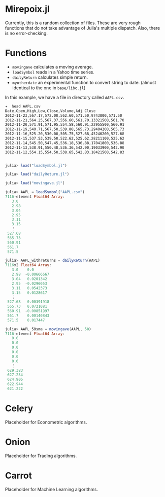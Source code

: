 Mirepoix.jl
=========

Currently, this is a random collection of files. These are very
rough functions that do not take advantage of Julia's multiple
dispatch. Also, there is no error-checking.

# Functions

* `movingave` calculates a moving average.
* `loadSymbol` reads in a Yahoo time series. 
* `dailyReturn` calculates simple return. 
* `myotherdate` an experimental function to convert string to date. (almost identical to the one in `base/libc.jl`)

In this example, we have a file in directory called `AAPL.csv`.

```bash
✈  head AAPL.csv 
Date,Open,High,Low,Close,Volume,Adj Close
2012-11-23,567.17,572.00,562.60,571.50,9743800,571.50
2012-11-21,564.25,567.37,556.60,561.70,13321500,561.70
2012-11-20,571.91,571.95,554.58,560.91,22955500,560.91
2012-11-19,540.71,567.50,539.88,565.73,29404200,565.73
2012-11-16,525.20,530.00,505.75,527.68,45246200,527.68
2012-11-15,537.53,539.50,522.62,525.62,28211100,525.62
2012-11-14,545.50,547.45,536.18,536.88,17041800,536.88
2012-11-13,538.91,550.48,536.36,542.90,19033900,542.90
2012-11-12,554.15,554.50,538.65,542.83,18421500,542.83
```

```julia

julia> load("loadSymbol.jl")

julia> load("dailyReturn.jl")

julia> load("movingave.jl")

julia> AAPL = loadSymbol("AAPL.csv")
7116-element Float64 Array:
   3.0 
   2.98
   3.04
   2.95
   3.11
   3.15
   ⋮   
 527.68
 565.73
 560.91
 561.7 
 571.5 

julia> AAPL_withreturns = dailyReturn(AAPL)
7116x2 Float64 Array:
   3.0    0.0       
   2.98  -0.00666667
   3.04   0.0201342 
   2.95  -0.0296053 
   3.11   0.0542373 
   3.15   0.0128617 
   ⋮                
 527.68   0.00391918
 565.73   0.0721081 
 560.91  -0.00851997
 561.7    0.00140843
 571.5    0.017447 

julia> AAPL_50sma = movingave(AAPL, 50)
7116-element Float64 Array:
   0.0  
   0.0  
   0.0  
   0.0  
   0.0  
   0.0  
   ⋮    
 629.383
 627.234
 624.905
 622.944
 621.222
```
# Celery

Placeholder for Econometric algorithms.

# Onion

Placeholder for Trading algorithms.

# Carrot 

Placeholder for Machine Learning algorithms.

